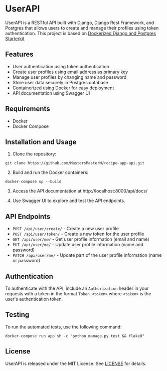 # UserAPI

UserAPI is a RESTful API built with Django, Django Rest Framework, and Postgres that allows users to create and manage their profiles using token authentication.
This project is based on [Dockerized Django and Postgres Starterkit](https://github.com/MastersMasterM/Django-Postgres-Imp4Docker)

## Features

- User authentication using token authentication
- Create user profiles using email address as primary key
- Manage user profiles by changing name and password
- Store user data securely in Postgres database
- Containerized using Docker for easy deployment
- API documentation using Swagger UI

## Requirements

- Docker
- Docker Compose

## Installation and Usage

1. Clone the repository:

```
git clone https://github.com/MastersMasterM/recipe-app-api.git
```

2. Build and run the Docker containers:

```
docker-compose up --build
```

3. Access the API documentation at http://localhost:8000/api/docs/

4. Use Swagger UI to explore and test the API endpoints.

## API Endpoints

- `POST /api/user/create/` - Create a new user profile
- `POST /api/user/token/` - Create a new token for the user profile
- `GET /api/user/me/` - Get user profile information (email and name)
- `PUT /api/user/me/` - Update user profile information (name and password)
- `PATCH /api/user/me/` - Update part of the user profile information (name or password)

## Authentication

To authenticate with the API, include an `Authorization` header in your requests with a token in the format `Token <token>` where `<token>` is the user's authentication token.

## Testing

To run the automated tests, use the following command:

```
docker-compose run app sh -c "python manage.py test && flake8"
```

## License

UserAPI is released under the MIT License. See [LICENSE](LICENSE) for details.
